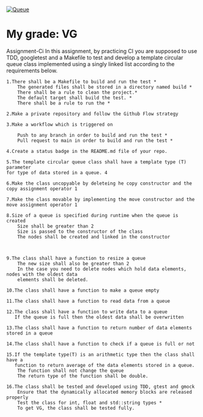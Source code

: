 [![Queue](https://github.com/pernillamoreno/NewAss/actions/workflows/Queue.yml/badge.svg)](https://github.com/pernillamoreno/NewAss/actions/workflows/Queue.yml)

# My grade: VG  
Assignment-Ci
In this assignment, by practicing CI you are supposed to use TDD, googletest and a 
Makefile to test and develop a template circular queue class implemented 
using a singly linked list according to the requirements below.

    1.There shall be a Makefile to build and run the test *
        The generated files shall be stored in a directory named build *
        There shall be a rule to clean the project.*
        The default target shall build the test. *
        There shall be a rule to run the *
        
    2.Make a private repository and follow the Github Flow strategy

    3.Make a workflow which is triggered on

        Push to any branch in order to build and run the test *
        Pull request to main in order to build and run the test *

    4.Create a status badge in the README.md file of your repo.

    5.The template circular queue class shall have a template type (T) parameter 
    for type of data stored in a queue. 4

    6.Make the class uncopyable by deleteing he copy constructor and the copy assignment operator 1

    7.Make the class movable by implementing the move constructor and the move assignment operator 1

    8.Size of a queue is specified during runtime when the queue is created
        Size shall be greater than 2
        Size is passed to the constructor of the class
        The nodes shall be created and linked in the constructor

  

    9.The class shall have a function to resize a queue
        The new size shall also be greater than 2
        In the case you need to delete nodes which hold data elements, nodes with the oldest data 
        elements shall be deleted.

    10.The class shall have a function to make a queue empty

    11.The class shall have a function to read data from a queue

    12.The class shall have a function to write data to a queue
       If the queue is full then the oldest data shall be overwritten

    13.The class shall have a function to return number of data elements stored in a queue

    14.The class shall have a function to check if a queue is full or not

    15.If the template type(T) is an arithmetic type then the class shall have a 
       function to return average of the data elements stored in a queue.
        The function shall not change the queue
        The return type of the function shall be double.

    16.The class shall be tested and developed using TDD, gtest and gmock
        Ensure that the dynamically allocated memory blocks are released properly 
        Test the class for int, float and std::string types *
        To get VG, the class shall be tested fully.
